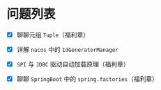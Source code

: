# 问题列表

* [x] 聊聊元组 `Tuple`（福利章）
* [x] 详解 `nacos` 中的 `IdGeneratorManager`
* [x] `SPI` 与 `JDBC` 驱动自动加载原理（福利章）
* [x] 聊聊 `SpringBoot` 中的 `spring.factories`（福利章）

